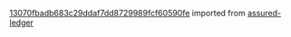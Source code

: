 [13070fbadb683c29ddaf7dd8729989fcf60590fe](https://github.com/insolar/assured-ledger/commit/13070fbadb683c29ddaf7dd8729989fcf60590fe) imported from [assured-ledger](https://github.com/insolar/assured-ledger)
